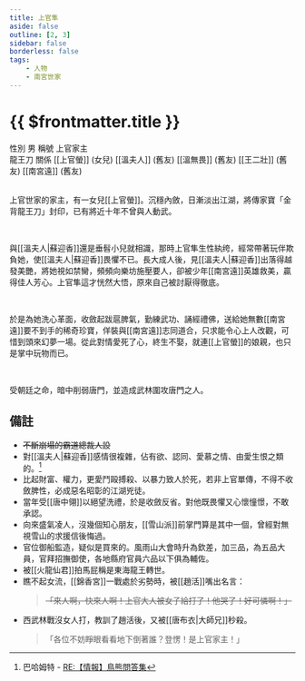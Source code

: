 ```yaml
---
title: 上官隼
aside: false
outline: [2, 3]
sidebar: false
borderless: false
tags:
    - 人物
    - 南宮世家
---
```


# {{ $frontmatter.title }}

<ChTabs position="bottom">
	<ChTab title="上官隼">
		<Ch src='/images/characters/special407/normal.webp' position='right'/>
		<ChName nameZh='上官隼' nameEn='Shang Guan Zhun' position='right' />
		<ChTable>
			<ChTr>
				<ChTd isTitle=true>
					性別
				</ChTd>
				<ChTd>
					男
				</ChTd>
			</ChTr>
			<ChTr>
				<ChTd isTitle=true>
					稱號
				</ChTd>
				<ChTd>
					上官家主<br>龍王刀
				</ChTd>
			</ChTr>
			<ChTr>
				<ChTd isTitle=true position='center'>
					關係
				</ChTd>
			</ChTr>
			<ChTr>
				<ChTd position='center'>
					[[上官螢]] (女兒)
				</ChTd>
			</ChTr>
			<ChTr>
				<ChTd position='center'>
					[[溫夫人]] (舊友)
				</ChTd>
			</ChTr>
			<ChTr>
				<ChTd position='center'>
					[[溫無畏]] (舊友)
				</ChTd>
			</ChTr>
			<ChTr>
				<ChTd position='center'>
					[[王二壯]] (舊友)
				</ChTd>
			</ChTr>
			<ChTr>
				<ChTd position='center'>
					[[南宮遠]] (舊友)
				</ChTd>
			</ChTr>
		</ChTable>
	</ChTab>
</ChTabs>
<br><br>

上官世家的家主，有一女兒[[上官螢]]。沉穩內斂，日漸淡出江湖，將傳家寶「金背龍王刀」封印，已有將近十年不曾與人動武。

<br>

與[[溫夫人|蘇迎香]]還是垂髫小兒就相識，那時上官隼生性紈绔，經常帶著玩伴欺負她，使[[溫夫人|蘇迎香]]畏懼不已。長大成人後，見[[溫夫人|蘇迎香]]出落得越發美艷，將她視如禁臠，頻頻向樂坊施壓要人，卻被少年[[南宮遠]]英雄救美，贏得佳人芳心。上官隼這才恍然大悟，原來自己被討厭得徹底。

<br>

於是為她洗心革面，收斂起跋扈脾氣，勤練武功、誦經禮佛，送給她無數[[南宮遠]]要不到手的稀奇珍寶，佯裝與[[南宮遠]]志同道合，只求能令心上人改觀，可惜到頭來幻夢一場。從此對情愛死了心，終生不娶，就連[[上官螢]]的娘親，也只是掌中玩物而已。

<br>

受朝廷之命，暗中削弱唐門，並造成武林圍攻唐門之人。

## 備註

-   ~~不斷崩塌的霸道總裁人設~~
-   對[[溫夫人|蘇迎香]]感情很複雜，佔有欲、認同、愛慕之情、由愛生恨之類的。[^1]
-   比起財富、權力，更愛鬥毆搏殺、以暴力致人於死，若非上官單傳，不得不收斂脾性，必成惡名昭彰的江湖兇徒。
-   當年受[[唐中翎]]以絕望洗禮，於是收斂反省。對他既畏懼又心懷憧憬，不敢承認。
-   向來盛氣凌人，沒幾個知心朋友，[[雪山派]]前掌門算是其中一個，曾經對無視雪山的求援信後悔過。
-   官位御船監造，疑似是買來的。風雨山大會時升為欽差，加三品，為五品大員，官拜招撫御使，各地縣府官員六品以下俱為輔佐。
-   被[[火龍仙君]]拍馬屁稱是東海龍王轉世。
-   瞧不起女流，[[錦香宮]]一戰處於劣勢時，被[[趙活]]嘴出名言：
    > ~~「來人啊，快來人啊！上官大人被女子給打了！他哭了！好可憐啊！」~~
-   西武林戰沒女人打，教訓了趙活後，又被[[唐布衣|大師兄]]秒殺。
    > 「各位不妨睜眼看看地下倒著誰？登愣！是上官家主！」

[^1]: 巴哈姆特 - [RE:【情報】鳥熊問答集](https://forum.gamer.com.tw/Co.php?bsn=73317&sn=12029)
